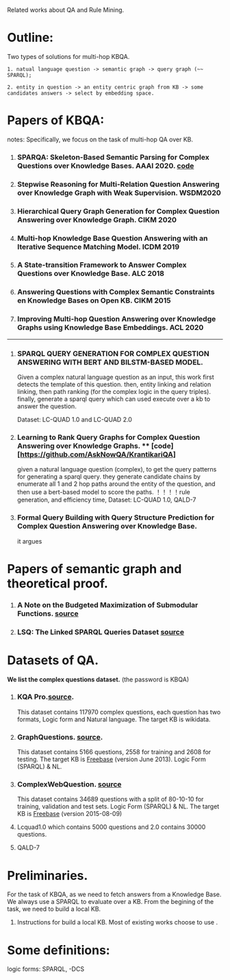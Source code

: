    Related works about QA and Rule Mining.

# Outline:
   Two types of solutions for multi-hop KBQA.
   
    1. natual language question -> semantic graph -> query graph (~~ SPARQL);
    
    2. entity in question -> an entity centric graph from KB -> some candidates answers -> select by embedding space.

# Papers of KBQA:
  notes: Specifically, we focus on the task of multi-hop QA over KB.
  
1. ### SPARQA: Skeleton-Based Semantic Parsing for Complex Questions over Knowledge Bases. AAAI 2020. [code](https://github.com/nju-websoft/SPARQA)
2. ### Stepwise Reasoning for Multi-Relation Question Answering over Knowledge Graph with Weak Supervision. WSDM2020
3. ### Hierarchical Query Graph Generation for Complex Question Answering over Knowledge Graph. CIKM 2020
4. ### Multi-hop Knowledge Base Question Answering with an Iterative Sequence Matching Model. ICDM 2019
5. ### A State-transition Framework to Answer Complex Questions over Knowledge Base. ALC 2018
6. ### Answering Questions with Complex Semantic Constraints en Knowledge Bases on Open KB. CIKM 2015
7. ### Improving Multi-hop Question Answering over Knowledge Graphs using Knowledge Base Embeddings. ACL 2020
----------
1. ### SPARQL QUERY GENERATION FOR COMPLEX QUESTION ANSWERING WITH BERT AND BILSTM-BASED MODEL.
   Given a complex natural language question as an input, this work first detects the template of this question. then, entity linking and relation linking, then path ranking (for the complex logic in the query triples). finally, generate a sparql query which can used execute over a kb to answer the question.
  
   Dataset: LC-QUAD 1.0 and LC-QUAD 2.0
  
2. ### Learning to Rank Query Graphs for Complex Question Answering over Knowledge Graphs. ** [code][https://github.com/AskNowQA/KrantikariQA]
   given a natural language question (complex), to get the query patterns for generating a sparql query. they generate candidate chains by enumerate all 1 and 2 hop paths around the entity of the question, and then use a bert-based model to score the paths. 
   ！！！！rule generation, and efficiency time,
   Dataset: LC-QUAD 1.0, QALD-7
  
3. ### Formal Query Building with Query Structure Prediction for Complex Question Answering over Knowledge Base.
    it argues 

# Papers of semantic graph and theoretical proof.

1. ### A Note on the Budgeted Maximization of Submodular Functions. [source](http://reports-archive.adm.cs.cmu.edu/anon/cald/CMU-CALD-05-103.pdf)
2. ### LSQ: The Linked SPARQL Queries Dataset [source](https://aidanhogan.com/docs/LSQ_ISWC2015.pdf)







# Datasets of QA.


**We list the complex questions dataset.** (the password is KBQA)
1. ### KQA Pro.[source](https://github.com/shijx12/KQAPro_Baselines).
   This dataset contains 117970 complex questions, each question has two formats, Logic form and Natural language. The target KB is wikidata. 
   
   
2. ### GraphQuestions. [source](https://pan.baidu.com/s/1N_WBCmoQIvNCk_W4oFHeKA).
   This dataset contains 5166 questions, 2558 for training and 2608 for testing. The target KB is [Freebase](https://pan.baidu.com/s/1FWwv1R_7JtO_mpk_6pL_TQ) (version June 2013). Logic Form (SPARQL) & NL.
3. ### ComplexWebQuestion. [source](https://pan.baidu.com/s/106vC73W9WKXyuuFcaoPIuQ)
   This dataset contains 34689 questions with a split of 80-10-10 for training, validation and test sets. Logic Form (SPARQL) & NL. The target KB is [Freebase](https://pan.baidu.com/s/1CCxljj_yH9S3Y4Zeh6epmw) (version 2015-08-09)

4. Lcquad1.0 which contains 5000 questions and 2.0 contains 30000 questions.

6. QALD-7


# Preliminaries.
   For the task of KBQA, as we need to fetch answers from a Knowledge Base. We always use a SPARQL to evaluate over a KB. From the begining of the task, we need to build a local KB. 
   1. Instructions for build a local KB. Most of existing works choose to use . 


# Some definitions:
   logic forms: SPARQL, -DCS
